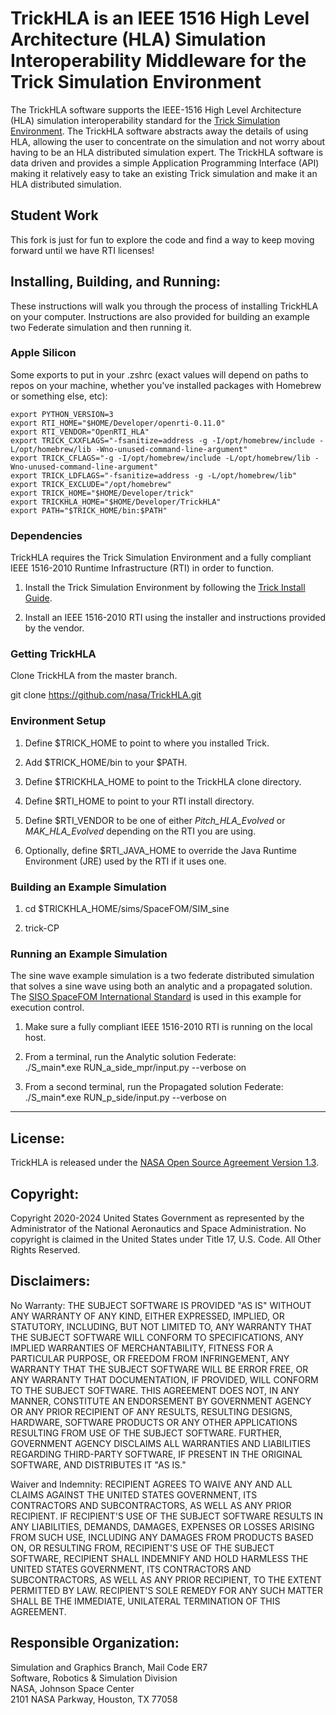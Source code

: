 # TrickHLA is an IEEE 1516 High Level Architecture (HLA) Simulation Interoperability Middleware for the Trick Simulation Environment

The TrickHLA software supports the IEEE-1516 High Level Architecture (HLA) 
simulation interoperability standard for the 
[Trick Simulation Environment](https://github.com/nasa/trick/). The TrickHLA 
software abstracts away the details of using HLA, allowing the user to concentrate 
on the simulation and not worry about having to be an HLA distributed simulation 
expert. The TrickHLA software is data driven and provides a simple Application 
Programming Interface (API) making it relatively easy to take an existing Trick 
simulation and make it an HLA distributed simulation.

## Student Work

This fork is just for fun to explore the code and find a way to keep moving
forward until we have RTI licenses!

## Installing, Building, and Running:

These instructions will walk you through the process of installing TrickHLA on 
your computer. Instructions are also provided for building an example two 
Federate simulation and then running it.

### Apple Silicon

Some exports to put in your .zshrc (exact values will depend on paths to repos on your machine, whether you've installed packages with Homebrew or something else, etc):

```
export PYTHON_VERSION=3
export RTI_HOME="$HOME/Developer/openrti-0.11.0"
export RTI_VENDOR="OpenRTI_HLA"
export TRICK_CXXFLAGS="-fsanitize=address -g -I/opt/homebrew/include -L/opt/homebrew/lib -Wno-unused-command-line-argument"
export TRICK_CFLAGS="-g -I/opt/homebrew/include -L/opt/homebrew/lib -Wno-unused-command-line-argument"
export TRICK_LDFLAGS="-fsanitize=address -g -L/opt/homebrew/lib"
export TRICK_EXCLUDE="/opt/homebrew"
export TRICK_HOME="$HOME/Developer/trick"
export TRICKHLA_HOME="$HOME/Developer/TrickHLA"
export PATH="$TRICK_HOME/bin:$PATH"
```

### Dependencies

TrickHLA requires the Trick Simulation Environment and a fully compliant 
IEEE 1516-2010 Runtime Infrastructure (RTI) in order to function. 

1) Install the Trick Simulation Environment by following the [Trick Install Guide](https://nasa.github.io/trick/documentation/install_guide/Install-Guide).

2) Install an IEEE 1516-2010 RTI using the installer and instructions provided by the vendor.

### Getting TrickHLA
Clone TrickHLA from the master branch.

git clone https://github.com/nasa/TrickHLA.git

### Environment Setup

1) Define $TRICK_HOME to point to where you installed Trick.

2) Add $TRICK_HOME/bin to your $PATH.

3) Define $TRICKHLA_HOME to point to the TrickHLA clone directory.

4) Define $RTI_HOME to point to your RTI install directory.

5) Define $RTI_VENDOR to be one of either <i>Pitch_HLA_Evolved</i> or <i>MAK_HLA_Evolved</i> depending on the RTI you are using.

6) Optionally, define $RTI_JAVA_HOME to override the Java Runtime Environment (JRE) used by the RTI if it uses one.

### Building an Example Simulation

1) cd $TRICKHLA_HOME/sims/SpaceFOM/SIM_sine

2) trick-CP

### Running an Example Simulation

The sine wave example simulation is a two federate distributed simulation that 
solves a sine wave using both an analytic and a propagated solution. 
The [SISO SpaceFOM International Standard](https://cdn.ymaws.com/www.sisostandards.org/resource/resmgr/standards_products/siso-std-018-2020_srfom.pdf) is used
in this example for execution control.

1) Make sure a fully compliant IEEE 1516-2010 RTI is running on the local host.

2) From a terminal, run the Analytic solution Federate:<br/>
./S_main*.exe RUN_a_side_mpr/input.py --verbose on

3) From a second terminal, run the Propagated solution Federate:<br/>
./S_main*.exe RUN_p_side/input.py --verbose on

---

## License:
TrickHLA is released under the [NASA Open Source Agreement Version 1.3](https://github.com/nasa/TrickHLA/blob/master/LICENSE.txt).

## Copyright:
Copyright 2020-2024 United States Government as represented by the Administrator of the National Aeronautics and Space Administration. No copyright is claimed in the United States under Title 17, U.S. Code. All Other Rights Reserved.

## Disclaimers:
No Warranty: THE SUBJECT SOFTWARE IS PROVIDED "AS IS" WITHOUT ANY WARRANTY OF ANY KIND, EITHER EXPRESSED, IMPLIED, OR STATUTORY, INCLUDING, BUT NOT LIMITED TO, ANY WARRANTY THAT THE SUBJECT SOFTWARE WILL CONFORM TO SPECIFICATIONS, ANY IMPLIED WARRANTIES OF MERCHANTABILITY, FITNESS FOR A PARTICULAR PURPOSE, OR FREEDOM FROM INFRINGEMENT, ANY WARRANTY THAT THE SUBJECT SOFTWARE WILL BE ERROR FREE, OR ANY WARRANTY THAT DOCUMENTATION, IF PROVIDED, WILL CONFORM TO THE SUBJECT SOFTWARE. THIS AGREEMENT DOES NOT, IN ANY MANNER, CONSTITUTE AN ENDORSEMENT BY GOVERNMENT AGENCY OR ANY PRIOR RECIPIENT OF ANY RESULTS, RESULTING DESIGNS, HARDWARE, SOFTWARE PRODUCTS OR ANY OTHER APPLICATIONS RESULTING FROM USE OF THE SUBJECT SOFTWARE. FURTHER, GOVERNMENT AGENCY DISCLAIMS ALL WARRANTIES AND LIABILITIES REGARDING THIRD-PARTY SOFTWARE, IF PRESENT IN THE ORIGINAL SOFTWARE, AND DISTRIBUTES IT "AS IS."

Waiver and Indemnity: RECIPIENT AGREES TO WAIVE ANY AND ALL CLAIMS AGAINST THE UNITED STATES GOVERNMENT, ITS CONTRACTORS AND SUBCONTRACTORS, AS WELL AS ANY PRIOR RECIPIENT. IF RECIPIENT'S USE OF THE SUBJECT SOFTWARE RESULTS IN ANY LIABILITIES, DEMANDS, DAMAGES, EXPENSES OR LOSSES ARISING FROM SUCH USE, INCLUDING ANY DAMAGES FROM PRODUCTS BASED ON, OR RESULTING FROM, RECIPIENT'S USE OF THE SUBJECT SOFTWARE, RECIPIENT SHALL INDEMNIFY AND HOLD HARMLESS THE UNITED STATES GOVERNMENT, ITS CONTRACTORS AND SUBCONTRACTORS, AS WELL AS ANY PRIOR RECIPIENT, TO THE EXTENT PERMITTED BY LAW. RECIPIENT'S SOLE REMEDY FOR ANY SUCH MATTER SHALL BE THE IMMEDIATE, UNILATERAL TERMINATION OF THIS AGREEMENT.

## Responsible Organization:
Simulation and Graphics Branch, Mail Code ER7  
Software, Robotics & Simulation Division  
NASA, Johnson Space Center  
2101 NASA Parkway, Houston, TX  77058  

